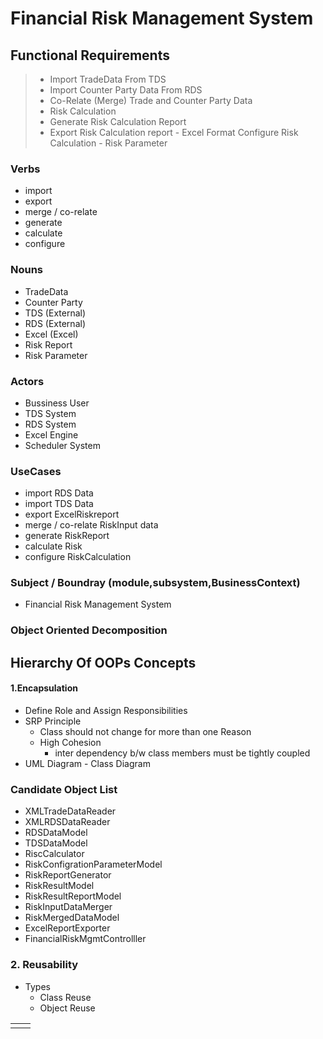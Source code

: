 # Financial Risk Management System

## Functional Requirements

> - Import TradeData From TDS 
> - Import Counter Party Data From RDS
> - Co-Relate (Merge) Trade and Counter Party Data
> - Risk Calculation
> - Generate Risk Calculation Report
> - Export Risk Calculation report - Excel Format
> Configure Risk Calculation  - Risk Parameter

### Verbs
- import
- export
- merge / co-relate
- generate
- calculate
- configure 
### Nouns
- TradeData
- Counter Party
- TDS (External)
- RDS (External)
- Excel (Excel)
- Risk Report
- Risk Parameter

### Actors
- Bussiness User
- TDS System
- RDS System
- Excel Engine
- Scheduler System

### UseCases
 - import RDS Data
 - import TDS Data
- export ExcelRiskreport
- merge / co-relate RiskInput data
- generate RiskReport
- calculate Risk
- configure RiskCalculation
### Subject /  Boundray (module,subsystem,BusinessContext)
- Financial Risk Management System

### Object Oriented Decomposition

## Hierarchy Of OOPs Concepts
#### 1.Encapsulation

- Define Role and Assign Responsibilities
- SRP Principle
	- Class should not change for more than one Reason
	- High Cohesion 
		- inter dependency b/w class members must be tightly coupled
- UML Diagram - Class Diagram

### Candidate Object List 

- XMLTradeDataReader
- XMLRDSDataReader
- RDSDataModel
- TDSDataModel
- RiscCalculator
- RiskConfigrationParameterModel
- RiskReportGenerator
- RiskResultModel
- RiskResultReportModel
- RiskInputDataMerger
- RiskMergedDataModel
- ExcelReportExporter
- FinancialRiskMgmtControlller

### 2.  Reusability
- Types
	- Class Reuse
	- Object Reuse
	
|  |  |
|--|--|
|  |  |

<!--stackedit_data:
eyJoaXN0b3J5IjpbLTIxMDU1Mjc2NTAsMTQ2NTYyNDMxMCw1NT
A5OTA2NjEsNzAxMTg2MjczLC0xNzcyODc2MTQyLC0yMTAxMzU4
MzY0LDYwODI3MTUyMywxMjY5NTU4NzkzLDM0ODQyMzQ4MCwxNT
I5OTM2NzAzLDc2MDAwMDY5NiwxODUwODYyNjg5LC0xMjIxOTgw
OTk1LDEzMjQ4Njc0NDJdfQ==
-->